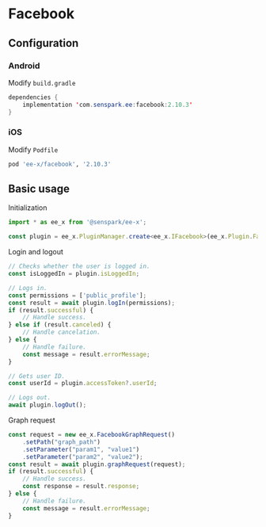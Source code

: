 # Facebook
## Configuration
### Android
Modify `build.gradle`
```java
dependencies {
    implementation 'com.senspark.ee:facebook:2.10.3'
}
```

### iOS
Modify `Podfile`
```ruby
pod 'ee-x/facebook', '2.10.3'
```

## Basic usage
Initialization
```ts
import * as ee_x from '@senspark/ee-x';

const plugin = ee_x.PluginManager.create<ee_x.IFacebook>(ee_x.Plugin.Facebook);
```

Login and logout
```ts
// Checks whether the user is logged in.
const isLoggedIn = plugin.isLoggedIn;

// Logs in.
const permissions = ['public_profile'];
const result = await plugin.logIn(permissions);
if (result.successful) {
    // Handle success.
} else if (result.canceled) {
    // Handle cancelation.
} else {
    // Handle failure.
    const message = result.errorMessage;
}

// Gets user ID.
const userId = plugin.accessToken?.userId;

// Logs out.
await plugin.logOut();
```

Graph request
```ts
const request = new ee_x.FacebookGraphRequest()
    .setPath("graph_path")
    .setParameter("param1", "value1")
    .setParameter("param2", "value2");
const result = await plugin.graphRequest(request);
if (result.successful) {
    // Handle success.
    const response = result.response;
} else {
    // Handle failure.
    const message = result.errorMessage;
}
```